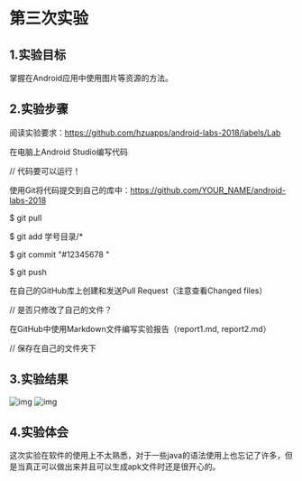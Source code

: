 # 第三次实验 

## 1.实验目标 

掌握在Android应用中使用图片等资源的方法。 

## 2.实验步骤 

阅读实验要求：https://github.com/hzuapps/android-labs-2018/labels/Lab 

在电脑上Android Studio编写代码 

// 代码要可以运行！ 

使用Git将代码提交到自己的库中：https://github.com/YOUR_NAME/android-labs-2018 

$ git pull 

$ git add 学号目录/* 

$ git commit "#12345678 " 

$ git push 

在自己的GitHub库上创建和发送Pull Request（注意查看Changed files） 


// 是否只修改了自己的文件？ 


在GitHub中使用Markdown文件编写实验报告（report1.md, report2.md） 


// 保存在自己的文件夹下 

## 3.实验结果 
![img](https://github.com/Hunter243/android-labs-2018/blob/master/soft1614080902243/p1.jpg)
![img](https://github.com/Hunter243/android-labs-2018/blob/master/soft1614080902243/p2.jpg)
## 4.实验体会 
这次实验在软件的使用上不太熟悉，对于一些java的语法使用上也忘记了许多，但是当真正可以做出来并且可以生成apk文件时还是很开心的。 
